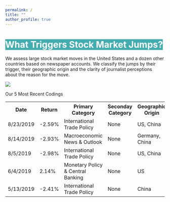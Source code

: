```yaml
---
permalink: /
title: ""
author_profile: true
---
```


# <span style="background-color:#44ACB0;color:white">What Triggers Stock Market Jumps?</span>

We assess large stock market moves in the United States and a dozen other countries based on newspaper accounts. We classify the jumps by their trigger, their geographic origin and the clarity of journalist perceptions about the reason for the move.

<a href='https://docs.google.com/spreadsheets/d/1BtWwJ-DSvbxsfPoDShWBvEgVbbt65C1g5qiDQST4Sic/edit#gid=1174245246'><img src='https://stockjumpswebsite.github.io/stockjumps/files/fig1v2.png'></a>

Our 5 Most Recent Codings

<div class="codings">
  <table>
    <tr>
      <th>Date</th>
      <th>Return</th>
      <th>Primary Category</th>
      <th>Seconday Category</th>
      <th>Geographic Origin</th>
    </tr>
    <tr>
      <td>8/23/2019</td>
      <td>-2.59%</td>
      <td>International Trade Policy</td>
      <td>None</td>
      <td>US, China</td>
    </tr>
    <tr>
      <td>8/14/2019</td>
      <td>-2.93%</td>
      <td>Macroeconomic News & Outlook</td>
      <td>None</td>
      <td>Germany, China</td>
    </tr>
    <tr>
      <td>8/5/2019</td>
      <td>-2.98%</td>
      <td>International Trade Policy</td>
      <td>None</td>
      <td>US, China</td>
    </tr>
    <tr>
      <td>6/4/2019</td>
      <td>2.14%</td>
      <td>Monetary Policy & Central Banking</td>
      <td>None</td>
      <td>US</td>
    </tr>
    <tr>
      <td>5/13/2019</td>
      <td>-2.41%</td>
      <td>International Trade Policy</td>
      <td>None</td>
      <td>China</td>
    </tr>
  </table>
</div>

